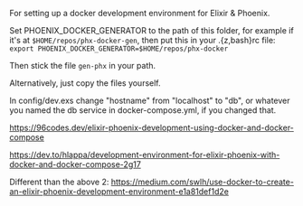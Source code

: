 For setting up a docker development environment for Elixir & Phoenix.

Set PHOENIX_DOCKER_GENERATOR to the path of this folder, for example if it's at `$HOME/repos/phx-docker-gen`, then put this in your .{z,bash}rc file:
`export PHOENIX_DOCKER_GENERATOR=$HOME/repos/phx-docker`

Then stick the file `gen-phx` in your path.

Alternatively, just copy the files yourself.

In config/dev.exs change "hostname" from "localhost" to "db", or whatever you named the db service in docker-compose.yml, if you changed that.

https://96codes.dev/elixir-phoenix-development-using-docker-and-docker-compose

https://dev.to/hlappa/development-environment-for-elixir-phoenix-with-docker-and-docker-compose-2g17

Different than the above 2:
https://medium.com/swlh/use-docker-to-create-an-elixir-phoenix-development-environment-e1a81def1d2e

